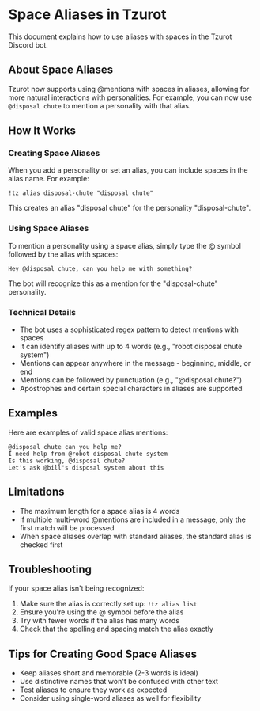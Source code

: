 # Space Aliases in Tzurot

This document explains how to use aliases with spaces in the Tzurot Discord bot.

## About Space Aliases

Tzurot now supports using @mentions with spaces in aliases, allowing for more natural interactions with personalities. For example, you can now use `@disposal chute` to mention a personality with that alias.

## How It Works

### Creating Space Aliases

When you add a personality or set an alias, you can include spaces in the alias name. For example:

```
!tz alias disposal-chute "disposal chute"
```

This creates an alias "disposal chute" for the personality "disposal-chute".

### Using Space Aliases

To mention a personality using a space alias, simply type the @ symbol followed by the alias with spaces:

```
Hey @disposal chute, can you help me with something?
```

The bot will recognize this as a mention for the "disposal-chute" personality.

### Technical Details

- The bot uses a sophisticated regex pattern to detect mentions with spaces
- It can identify aliases with up to 4 words (e.g., "robot disposal chute system")
- Mentions can appear anywhere in the message - beginning, middle, or end
- Mentions can be followed by punctuation (e.g., "@disposal chute?")
- Apostrophes and certain special characters in aliases are supported

## Examples

Here are examples of valid space alias mentions:

```
@disposal chute can you help me?
I need help from @robot disposal chute system
Is this working, @disposal chute?
Let's ask @bill's disposal system about this
```

## Limitations

- The maximum length for a space alias is 4 words
- If multiple multi-word @mentions are included in a message, only the first match will be processed
- When space aliases overlap with standard aliases, the standard alias is checked first

## Troubleshooting

If your space alias isn't being recognized:

1. Make sure the alias is correctly set up: `!tz alias list`
2. Ensure you're using the @ symbol before the alias
3. Try with fewer words if the alias has many words
4. Check that the spelling and spacing match the alias exactly

## Tips for Creating Good Space Aliases

- Keep aliases short and memorable (2-3 words is ideal)
- Use distinctive names that won't be confused with other text
- Test aliases to ensure they work as expected
- Consider using single-word aliases as well for flexibility